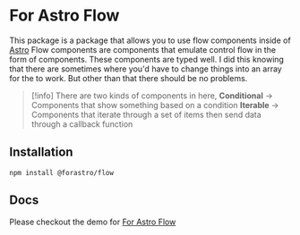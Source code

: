 # For Astro Flow

This package is a package that allows you to use flow components inside of [Astro](https://astro.build) Flow components are components that emulate control flow in the form of components. These components are typed well. I did this knowing that there are sometimes where you'd have to change things into an array for the to work. But other than that there should be no problems.

> [!info] There are two kinds of components in here,
> **Conditional** -> Components that show something based on a condition
> **Iterable** -> Components that iterate through a set of items then send data through a callback function

## Installation

`npm install @forastro/flow`

## Docs

Please checkout the demo for [For Astro Flow](https://forastro.vercel.app/flow)
